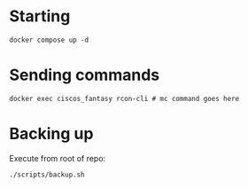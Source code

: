 # Starting

```
docker compose up -d
```

# Sending commands

```
docker exec ciscos_fantasy rcon-cli # mc command goes here
```

# Backing up

Execute from root of repo:

```
./scripts/backup.sh
```
